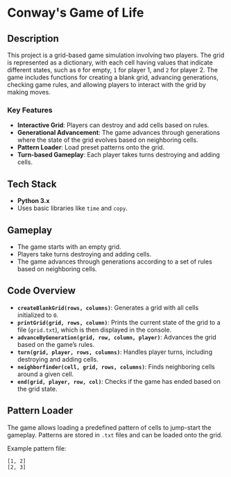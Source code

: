 # Conway's Game of Life

## Description

This project is a grid-based game simulation involving two players. The grid is represented as a dictionary, with each cell having values that indicate different states, such as `0` for empty, `1` for player 1, and `2` for player 2. The game includes functions for creating a blank grid, advancing generations, checking game rules, and allowing players to interact with the grid by making moves.

### Key Features

- **Interactive Grid**: Players can destroy and add cells based on rules.
- **Generational Advancement**: The game advances through generations where the state of the grid evolves based on neighboring cells.
- **Pattern Loader**: Load preset patterns onto the grid.
- **Turn-based Gameplay**: Each player takes turns destroying and adding cells.
  
## Tech Stack

- **Python 3.x**
- Uses basic libraries like `time` and `copy`.

## Gameplay

- The game starts with an empty grid.
- Players take turns destroying and adding cells.
- The game advances through generations according to a set of rules based on neighboring cells.
  
## Code Overview

- **`createBlankGrid(rows, columns)`**: Generates a grid with all cells initialized to `0`.
- **`printGrid(grid, rows, column)`**: Prints the current state of the grid to a file (`grid.txt`), which is then displayed in the console.
- **`advanceByGeneration(grid, row, column, player)`**: Advances the grid based on the game’s rules.
- **`turn(grid, player, rows, columns)`**: Handles player turns, including destroying and adding cells.
- **`neighborfinder(cell, grid, rows, columns)`**: Finds neighboring cells around a given cell.
- **`end(grid, player, row, col)`**: Checks if the game has ended based on the grid state.

## Pattern Loader

The game allows loading a predefined pattern of cells to jump-start the gameplay. Patterns are stored in `.txt` files and can be loaded onto the grid.

Example pattern file:

```txt
[1, 2]
[2, 3]
